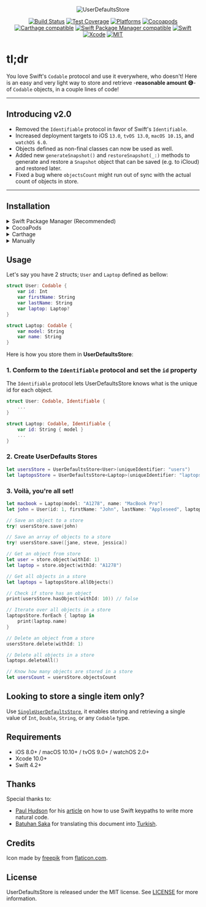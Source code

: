 <p align="center">
  <img src="https://cdn.rawgit.com/omaralbeik/UserDefaultsStore/master/Assets/readme-logo.svg" title="UserDefaultsStore">
</p>

<p align="center">
  <a href="https://github.com/omaralbeik/UserDefaultsStore/actions"><img src="https://github.com/omaralbeik/UserDefaultsStore/workflows/UserDefaultsStore/badge.svg?branch=master" alt="Build Status"></a>
  <a href="https://codecov.io/gh/omaralbeik/UserDefaultsStore"><img src="https://codecov.io/gh/omaralbeik/UserDefaultsStore/branch/master/graph/badge.svg" alt="Test Coverage" /></a>
  <a href="https://github.com/omaralbeik/UserDefaultsStore"><img src="https://img.shields.io/cocoapods/p/UserDefaultsStore.svg?style=flat" alt="Platforms" /></a>
  <a href="https://cocoapods.org/pods/UserDefaultsStore"><img src="https://img.shields.io/cocoapods/v/UserDefaultsStore.svg" alt="Cocoapods" /></a>
  <a href="https://github.com/Carthage/Carthage"><img src="https://img.shields.io/badge/Carthage-compatible-4BC51D.svg?style=flat" alt="Carthage compatible" /></a>
  <a href="https://swift.org/package-manager/"><img src="https://img.shields.io/badge/SPM-compatible-4BC51D.svg?style=flat" alt="Swift Package Manager compatible" /></a>
  <a href="https://swift.org"><img src="https://img.shields.io/badge/Swift-5-orange.svg" alt="Swift" /></a>
  <a href="https://developer.apple.com/xcode"><img src="https://img.shields.io/badge/Xcode-10-blue.svg" alt="Xcode"></a>
  <a href="https://github.com/omaralbeik/UserDefaultsStore/blob/master/LICENSE"><img src="https://img.shields.io/badge/License-MIT-red.svg" alt="MIT"></a>
</p>

# tl;dr
You love Swift's `Codable` protocol and use it everywhere, who doesn't! Here is an easy and very light way to store and retrieve -**reasonable amount 😅**- of `Codable` objects, in a couple lines of code!

---

## Introducing v2.0

- Removed the `Identifiable` protocol in favor of Swift's `Identifiable`.
- Increased deployment targets to iOS `13.0`, `tvOS 13.0`, `macOS 10.15`, and `watchOS 6.0`.
- Objects defined as non-final classes can now be used as well.
- Added new `generateSnapshot()` and `restoreSnapshot(_:)` methods to generate and restore a `Snapshot` object that can be saved (e.g. to iCloud) and restored later.
- Fixed a bug where `objectsCount` might run out of sync with the actual count of objects in store.

---

## Installation

<details>
<summary>Swift Package Manager (Recommended)</summary>
</br>
<p>You can use <a href="https://swift.org/package-manager">The Swift Package Manager</a> to install <code>UserDefaultsStore</code> by adding the proper description to your <code>Package.swift</code> file:</p>

<pre><code class="swift language-swift">import PackageDescription

let package = Package(
    name: "YOUR_PROJECT_NAME",
    targets: [],
    dependencies: [
        .package(url: "https://github.com/omaralbeik/UserDefaultsStore.git", from: "2.0.0")
    ]
)
</code></pre>

<p>Next, add <code>UserDefaultsStore</code> to your targets dependencies like so:</p>
<pre><code class="swift language-swift">.target(
    name: "YOUR_TARGET_NAME",
    dependencies: [
        "UserDefaultsStore",
    ]
),</code></pre>
<p>Then run <code>swift package update</code>.</p>
</details>


<details>
<summary>CocoaPods</summary>
</br>
<p>To integrate UserDefaultsStore into your Xcode project using <a href="http://cocoapods.org">CocoaPods</a>, specify it in your <code>Podfile</code>:</p>
<pre><code class="ruby language-ruby">pod 'UserDefaultsStore'</code></pre>
</details>

<details>
<summary>Carthage</summary>
</br>
<p>To integrate UserDefaultsStore into your Xcode project using <a href="https://github.com/Carthage/Carthage">Carthage</a>, specify it in your <code>Cartfile</code>:</p>

<pre><code class="ogdl language-ogdl">github "omaralbeik/UserDefaultsStore" ~&gt; 2.0.0
</code></pre>
</details>

<details>
<summary>Manually</summary>
</br>
<p>Add the <a href="https://github.com/omaralbeik/UserDefaultsStore/tree/master/Sources">Sources</a> folder to your Xcode project.</p>
</details>


## Usage

Let's say you have 2 structs; `User` and `Laptop` defined as bellow:

```swift
struct User: Codable {
    var id: Int
    var firstName: String
    var lastName: String
    var laptop: Laptop?
}
```

```swift
struct Laptop: Codable {
    var model: String
    var name: String
}
```

Here is how you store them in **UserDefaultsStore**:


### 1. Conform to the `Identifiable` protocol and set the `id` property

The `Identifiable` protocol lets UserDefaultsStore knows what is the unique id for each object.

```swift
struct User: Codable, Identifiable {
    ...
}
```

```swift
struct Laptop: Codable, Identifiable {
    var id: String { model }
    ...
}
```


### 2. Create UserDefaults Stores

```swift
let usersStore = UserDefaultsStore<User>(uniqueIdentifier: "users")
let laptopsStore = UserDefaultsStore<Laptop>(uniqueIdentifier: "laptops")
```

### 3. Voilà, you're all set!

```swift
let macbook = Laptop(model: "A1278", name: "MacBook Pro")
let john = User(id: 1, firstName: "John", lastName: "Appleseed", laptop: macbook)

// Save an object to a store
try! usersStore.save(john)

// Save an array of objects to a store
try! usersStore.save([jane, steve, jessica])

// Get an object from store
let user = store.object(withId: 1)
let laptop = store.object(withId: "A1278")

// Get all objects in a store
let laptops = laptopsStore.allObjects()

// Check if store has an object
print(usersStore.hasObject(withId: 10)) // false

// Iterate over all objects in a store
laptopsStore.forEach { laptop in
    print(laptop.name)
}

// Delete an object from a store
usersStore.delete(withId: 1)

// Delete all objects in a store
laptops.deleteAll()

// Know how many objects are stored in a store
let usersCount = usersStore.objectsCount

```


## Looking to store a single item only?

Use [`SingleUserDefaultsStore`](https://github.com/omaralbeik/UserDefaultsStore/blob/master/Sources/SingleUserDefaultsStore.swift), it enables storing and retrieving a single value of `Int`, `Double`, `String`, or any `Codable` type.

## Requirements

- iOS 8.0+ / macOS 10.10+ / tvOS 9.0+ / watchOS 2.0+
- Xcode 10.0+
- Swift 4.2+


## Thanks

Special thanks to:
- [Paul Hudson](https://twitter.com/twostraws) for his [article](https://www.hackingwithswift.com/articles/57/how-swift-keypaths-let-us-write-more-natural-code) on how to use Swift keypaths to write more natural code.
- [Batuhan Saka](https://github.com/strawb3rryx7) for translating this document into [Turkish](https://github.com/omaralbeik/UserDefaultsStore/blob/master/README_TR.md).

## Credits

Icon made by [freepik](https://www.flaticon.com/authors/freepik) from [flaticon.com](https://www.flaticon.com).


## License

UserDefaultsStore is released under the MIT license. See [LICENSE](https://github.com/omaralbeik/UserDefaultsStore/blob/master/LICENSE) for more information.
